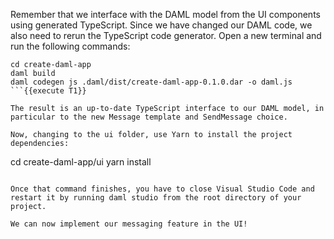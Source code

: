 
Remember that we interface with the DAML model from the UI components using generated TypeScript. Since we have changed our DAML code, we also need to rerun the TypeScript code generator. Open a new terminal and run the following commands:

```
cd create-daml-app
daml build
daml codegen js .daml/dist/create-daml-app-0.1.0.dar -o daml.js
```{{execute T1}}

The result is an up-to-date TypeScript interface to our DAML model, in particular to the new Message template and SendMessage choice.

Now, changing to the ui folder, use Yarn to install the project dependencies:

```
cd create-daml-app/ui
yarn install
```{{execute T2}}

Once that command finishes, you have to close Visual Studio Code and restart it by running daml studio from the root directory of your project.

We can now implement our messaging feature in the UI!
